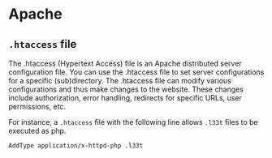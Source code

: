 # Apache

## `.htaccess` file
The .htaccess (Hypertext Access) file is an Apache distributed server configuration file. You can use the .htaccess file to set server configurations for a specific (sub)directory. The .htaccess file can modify various configurations and thus make changes to the website. These changes include authorization, error handling, redirects for specific URLs, user permissions, etc. 

For instance, a `.htaccess` file with the following line allows `.l33t` files to be executed as php. 
```
AddType application/x-httpd-php .l33t
```



	